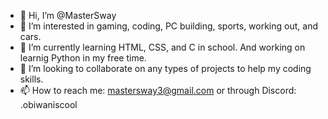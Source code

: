 - 👋 Hi, I’m @MasterSway
- 👀 I’m interested in gaming, coding, PC building, sports, working out, and cars.
- 🌱 I’m currently learning HTML, CSS, and C in school. And working on learnig Python in my free time. 
- 💞️ I’m looking to collaborate on any types of projects to help my coding skills.
- 📫 How to reach me: mastersway3@gmail.com or through Discord: .obiwaniscool 

<!---
MasterSway/MasterSway is a ✨ special ✨ repository because its `README.md` (this file) appears on your GitHub profile.
You can click the Preview link to take a look at your changes.
--->
